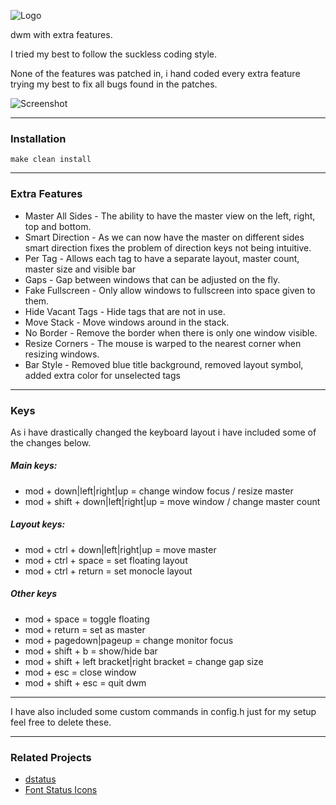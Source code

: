 ![Logo](https://gitlab.com/Suphi/dwm/raw/master/dwm.png)

dwm with extra features.

I tried my best to follow the suckless coding style.

None of the features was patched in, i hand coded every extra feature trying my best to fix all bugs found in the patches.

![Screenshot](http://i67.tinypic.com/169gf7t.jpg)
***
### Installation
```
make clean install
```
***
### Extra Features
* Master All Sides - The ability to have the master view on the left, right, top and bottom.
* Smart Direction - As we can now have the master on different sides smart direction fixes the problem of direction keys not being intuitive.
* Per Tag - Allows each tag to have a separate layout, master count, master size and visible bar
* Gaps - Gap between windows that can be adjusted on the fly.
* Fake Fullscreen - Only allow windows to fullscreen into space given to them.
* Hide Vacant Tags - Hide tags that are not in use.
* Move Stack - Move windows around in the stack.
* No Border - Remove the border when there is only one window visible.
* Resize Corners - The mouse is warped to the nearest corner when resizing windows.
* Bar Style - Removed blue title background, removed layout symbol, added extra color for unselected tags

***
### Keys
As i have drastically changed the keyboard layout i have included some of the changes below.

##### Main keys:
* mod + down|left|right|up = change window focus / resize master
* mod + shift + down|left|right|up = move window / change master count

##### Layout keys:
* mod + ctrl + down|left|right|up = move master
* mod + ctrl + space = set floating layout
* mod + ctrl + return = set monocle layout

##### Other keys
* mod + space = toggle floating
* mod + return = set as master
* mod + pagedown|pageup = change monitor focus
* mod + shift + b = show/hide bar
* mod + shift + left bracket|right bracket = change gap size
* mod + esc = close window
* mod + shift + esc = quit dwm

***
I have also included some custom commands in config.h just for my setup feel free to delete these.
***
### Related Projects
* [dstatus](https://github.com/5uphi/dstatus)
* [Font Status Icons](https://github.com/5uphi/Font-Status-Icons)
